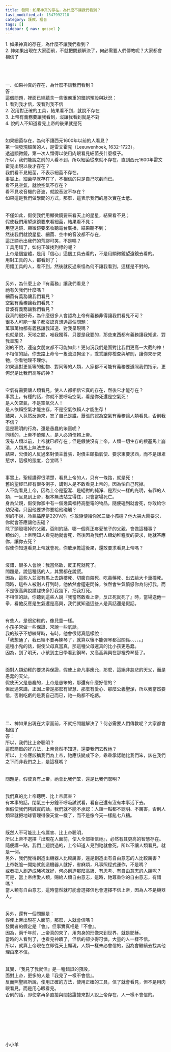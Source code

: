```yaml
---
title: 發問：如果神真的存在，為什麼不讓我們看到？
last_modified_at: 1547992718
category: 護教、福音
tags: []
sidebar: { nav: gospel }
---
```


<p>1. 如果神真的存在，為什麼不讓我們看到？<br/>2. 神如果出現在大家面前，不就把問題解決了，何必需要人們傳教呢？大家都會相信了<br/><!--more--><br/><br/><br/><br/>一、如果神真的存在，為什麼不讓我們看到？<br/>答：<br/>這個問題，裡面已經蘊含一些很嚴重的錯誤預設與狀況：<br/>1.	看到我才信，沒看到我不信<br/>2.	沒用對正確的工具，結果看不到，就說不存在<br/>3.	上帝有義務要讓我看到，沒讓我看到就是不對<br/>4.	說的人不知道看見上帝的後果就是死<br/><br/><br/>如果細菌存在，為何不讓西元1600年以前的人看見？<br/>第一個發現細菌的人，是雷文霍克（Leeuwenhoek, 1632-1723）。<br/>透過顯微鏡，第一次人類得以使用肉眼看見細菌長什麼樣子。<br/>所以，我們能說之前的人看不到，所以細菌從來就不存在，直到西元1600年雷文霍克出現以後才存在？<br/>我們看不見細菌，不表示細菌不存在。<br/>事實上，細菌早就存在了，不相信的只是自己吃虧而已。<br/>看不見空氣，就說空氣不存在？<br/>看不見收音機的音波，就說音波不存在？<br/>如果這是我們做學問的方式，那麼，這表示我們的層次實在太低。<br/><br/><br/>不僅如此，假使我們用顯微鏡要來看天上的星星，結果看不見；<br/>假使我們用望遠鏡要來看細菌，結果看不見；<br/>用望遠鏡、顯微鏡要來收聽電台廣播，結果聽不到；<br/>然後我們就說星星、細菌、空中的音波都不存在，<br/>這正顯示出我們的荒謬可笑，不是嗎？<br/>工具用錯了，如何正確找到標的呢？<br/>上帝是個靈體，是用『信心』這個工具去看的，不是用顯微鏡望遠鏡去看的。<br/>用對工具的人，都看到了；<br/>用錯工具的人，看不到，然後就反過來怪為何不讓我看到，這樣是不對的。<br/> <br/><br/>另外，為什麼上帝『有義務』讓我們看見？<br/>祂有欠我們什麼嗎？<br/>細菌有義務讓我們看見？<br/>空氣有義務讓我們看見？<br/>音波有義務讓我們看見？<br/>我真的很好奇，為什麼很多人會認為上帝有義務非得讓我們看見不可？<br/>很多人可能一輩子都沒認真想過這個問題：<br/>萬事萬物都有義務讓我知道、對我呈現嗎？<br/>也就是說，天地之間，唯我獨尊，只要是我要的，那些東西都有義務讓我知道、對我呈現？<br/>別的不說，連追女朋友都不可能如此！更何況我們是面對比我們更高一大截的神！<br/>不相信的話，你去路上命令一隻流浪狗坐下，乖乖讓你檢查與解剖，讓你來研究牠，你看牠理不理你。<br/>如果連對更低等的動物、對同等的人類，人家都不可能有義務要遵照我們指示，更何況是比我們高等的神？<br/><br/><br/>空氣有需要讓人類看見，使人人都相信它真的存在，然後它才能存在？<br/>事實上，有種的話，你就不要呼吸空氣，看是你死還是空氣死！<br/>是人欠空氣，不是空氣欠人！<br/>是人依賴空氣才能生存，不是空氣依賴人才能生存！<br/>結果，人竟然反過來，忘了自己是誰，囂張的認為空氣有義務讓人類看見，否則我不信？<br/>這是聰明的行為，還是愚蠢的笨蛋呢？<br/>同樣的，上帝不倚賴人，是人必須倚賴上帝。<br/>沒有人類以前，上帝就已經存在；但是假使沒有上帝，人類一切生存的根基馬上崩潰，人類馬上無法生存。<br/>結果，欠債的人反過來對債主囂張，對債主頤指氣使、要求東要求西，而不是謙卑懇求，這樣的態度，合宜嗎？<br/><br/><br/>事實上，聖經講得很清楚，看見上帝的人，只有一條路，就是死！<br/>舊約聖經已經有很多例子，講到人是不敢看見上帝的，因為怕自己死掉。<br/>人不能看見上帝，因為上帝是聖潔、是絕對的純淨、是烈火一樣的光明，有罪的人類，一旦見到上帝，根本無法站立得住，只會當場死亡。<br/>身為父親，假使你家中有一個幾萬福特高壓電的物品，隨便碰到就會死，你敢給你幼兒碰，只因他要求你要給他碰觸？<br/>別的不說，冷氣插座是220V的，你敢隨便給你家三歲小孩碰？他大哭大鬧要求，你就會答應讓他去碰？<br/>除了頭殼壞掉的父親，否則的話，哪一個真正疼愛孩子的父親，會做這種事？<br/>類似的，上帝明知人看見祂就會死，然後因為我們人類幼稚程度的要求，祂就答應你，讓你去死？<br/>假使你知道看見上帝就會死，你敢承擔這後果，還敢要求看見上帝嗎？<br/><br/><br/>沒錯，很多人會說：我當然敢，反正死就死了。<br/>問題是，說這種話的人，其實都在說謊。<br/>因為，這些人並沒有馬上去跳樓死、切腹自殺死、吃毒藥死、出去給大卡車撞死。<br/>同時，這些人被別人打到時，他依然會迴避閃躲，依然會生氣憤怒你為何打我，而不是很高興說請趕快多打我幾下，把我打死。<br/>不相信的話，你聽到這些人說『我當然敢看上帝，反正死就死了』時，當場送他一拳，看他反應是生氣還是高興，我們就知道這些人是真話還是假話。<br/><br/><br/>有些人，是很幼稚的，像兒童一樣。<br/>小孩子常做一些保證、常說一些氣話。<br/>我的孩子不想練琴時，有時，他會很認真這樣說：<br/>「我想通了，我已經不要再練琴了，就算以後不能彈琴都沒關係、、、、。」<br/>這種小鬼的話，假使父母真當真，那這種父母還真的比小孩更愚蠢。<br/>因為，到了明天，小孩到主日學看到鋼琴，又高高興興在那裡秀琴藝了。<br/><br/><br/>面對人類幼稚的要求與保證，假使上帝凡事應允，那麼，這絕非慈悲的天父，而是愚蠢的天父。<br/>假使天父是愚蠢的，上帝是愚笨的，那還有什麼好信的？<br/>但反過來講，正因上帝是那麼有智慧、那麼有愛心、那麼公義聖潔，所以我當然要信，否則吃虧的是我自己而已，祂一點都不吃虧。<br/><br/><br/><br/><br/>二、神如果出現在大家面前，不就把問題解決了？何必需要人們傳教呢？大家都會相信了<br/>答：<br/>所以，我們比上帝聰明？<br/>這麼簡單的好方法，上帝竟然不知道，還要我們去教祂？<br/>所以，上帝應該稱我們為上帝，祂應該變成下帝，乖乖承認祂比我們笨，該在我們之下而非我們之上，是這樣嗎？<br/><br/><br/>問題是，假使真有上帝，祂會比我們笨，還是比我們聰明？<br/><br/><br/>我們真的比上帝聰明、比上帝厲害？<br/>有本事的話，閉氣三十分鐘不呼吸試試看，看自己還有沒有本事活下去。<br/>但假使我們夠誠實的話，我們就不能不承認：人類一點都不聰明、不厲害，否則人類早就把地球管理得像天堂一樣了，而不是像今天一樣亂七八糟。<br/><br/><br/>既然人不可能比上帝厲害、比上帝聰明，<br/>所以上帝不選擇『出現在人面前，使人全部相信祂』，必然有其更高的智慧存在。<br/>隨便講一點，我們上題說過的，上帝知道人見到祂就會死，所以不讓人類看見，就是一例。<br/>另外，我們覺得創造出機器人比較厲害，還是創造出有自由意志的人比較厲害？<br/>上帝乾脆一開始就創造機器人就好，省麻煩，凡事照程式運作，不是嗎？<br/>或者把人創造成豬狗就好，何必創造那麼高級、有思考、有自由意志的人類呢？<br/>可是，當上帝疼愛人類，賜給人類自由意志，這時，祂尊重你的自由意志，有錯嗎？<br/>當人類有自由意志，這時當然就可能會選擇信也會選擇不信上帝，因為人不是機器人。<br/><br/><br/>另外，還有一個問題是：<br/>假使上帝出現在人面前，那麼，人就會信嗎？<br/>發問者的假定是『會』，但事實真相是『不會』。<br/>因為，兩千年前，上帝真的來了，用肉身的形像來到世界，就是耶穌。<br/>當時的人看到了，也看見神蹟了，但信的卻少得可憐，大量的人一樣不信。<br/>所以，就算上帝現在立即從天上顯現，人類一樣未必會信的，因為會繼續去找其他理由來不信。<br/><br/><br/>其實，『我見了我就信』是一種錯誤的預設。<br/>面對上帝，更多的人是『我見了一樣不會信』。<br/>反而照聖經所說，使用正確的方法，使用正確的工具，信了就會看見，但不是用肉眼看見，而是用心眼看見。<br/>否則的話，即使拿再多直接與間接證據來對人說上帝存在，人一樣不會信的。<br/><br/><br/><br/><br/><br/><br/><br/><br/>小小羊</p>